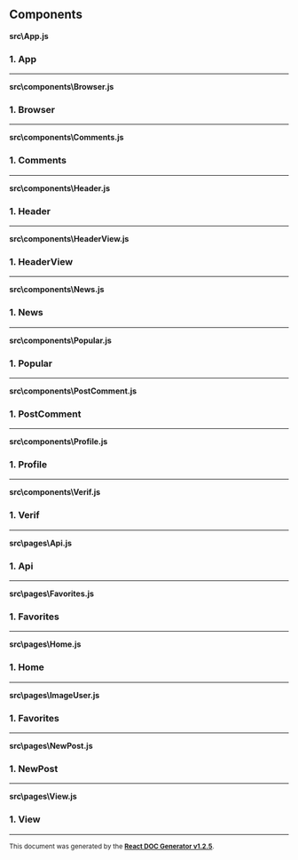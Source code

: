 Components
----------

**src\App.js**

### 1. App




-----
**src\components\Browser.js**

### 1. Browser




-----
**src\components\Comments.js**

### 1. Comments




-----
**src\components\Header.js**

### 1. Header




-----
**src\components\HeaderView.js**

### 1. HeaderView




-----
**src\components\News.js**

### 1. News




-----
**src\components\Popular.js**

### 1. Popular




-----
**src\components\PostComment.js**

### 1. PostComment




-----
**src\components\Profile.js**

### 1. Profile




-----
**src\components\Verif.js**

### 1. Verif




-----
**src\pages\Api.js**

### 1. Api




-----
**src\pages\Favorites.js**

### 1. Favorites




-----
**src\pages\Home.js**

### 1. Home




-----
**src\pages\ImageUser.js**

### 1. Favorites




-----
**src\pages\NewPost.js**

### 1. NewPost




-----
**src\pages\View.js**

### 1. View




-----

<sub>This document was generated by the <a href="https://github.com/marborkowski/react-doc-generator" target="_blank">**React DOC Generator v1.2.5**</a>.</sub>
